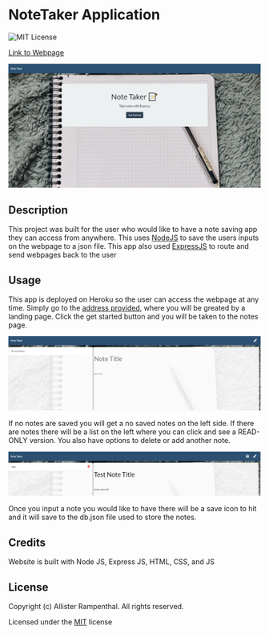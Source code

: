 # NoteTaker Application

![MIT License](https://img.shields.io/badge/License-MIT-green)

[Link to Webpage](https://notetaker-app-001.herokuapp.com/)

![Image of Application](./img/notetaker-landing.PNG)

## Description 

This project was built for the user who would like to have a note saving app they can access from anywhere. This uses [NodeJS](https://nodejs.org/en/) to save the users inputs on the webpage to a json file. This app also used [ExpressJS](https://expressjs.com/) to route and send webpages back to the user

## Usage

This app is deployed on Heroku so the user can access the webpage at any time. Simply go to the [address provided](https://notetaker-app-001.herokuapp.com/), where you will be greated by a landing page. Click the get started button and you will be taken to the notes page.

![Image of notes page](./img/notes-page.PNG)

If no notes are saved you will get a no saved notes on the left side. If there are notes there will be a list on the left where you can click and see a READ-ONLY version. You also have options to delete or add another note.

![Image of application running](./img/full-notes-page.PNG)

Once you input a note you would like to have there will be a save icon to hit and it will save to the db.json file used to store the notes.

## Credits

Website is built with Node JS, Express JS, HTML, CSS, and JS

## License

Copyright (c) Allister Rampenthal. All rights reserved.

Licensed under the [MIT](https://choosealicense.com/licenses/mit/) license
